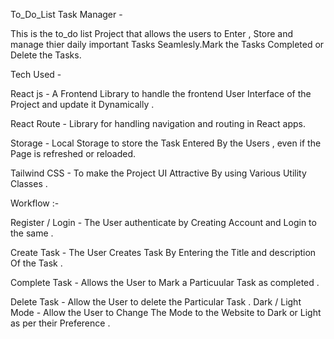 To_Do_List Task Manager -

This is the to_do list Project that allows the users to Enter , Store and manage thier daily important Tasks Seamlesly.Mark the Tasks Completed or Delete the Tasks.


Tech Used -

 React js - A Frontend Library to handle  the frontend User Interface of the Project and update it Dynamically . 

 React Route - Library for handling navigation and routing in React apps.
 
 Storage - Local Storage to store the Task Entered By the Users , even if the Page is refreshed or reloaded.
 
 Tailwind CSS - To make the Project UI Attractive By using Various Utility Classes .
 

 Workflow  :-
 
 Register / Login - The User authenticate by Creating Account and Login to the same .
 
 Create Task - The User Creates Task By Entering the Title and description Of the Task .
 
 Complete Task - Allows the User to Mark a Particuular Task as completed .
 
 Delete Task - Allow the User to delete the Particular Task .
 Dark / Light Mode - Allow the User to Change The Mode to the Website to Dark or Light as per their Preference .



